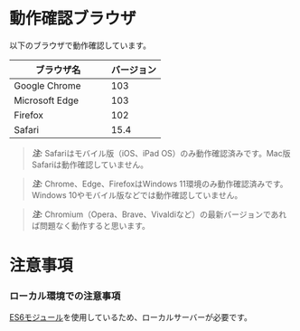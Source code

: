 # 動作確認ブラウザ

以下のブラウザで動作確認しています。

| ブラウザ名          | バージョン | 
| ------------------ | --------- | 
| Google Chrome      | 103       | 
| Microsoft Edge     | 103       |
| Firefox            | 102       | 
| Safari　　　　　　　| 15.4      |

> **_注:_**  Safariはモバイル版（iOS、iPad OS）のみ動作確認済みです。Mac版Safariは動作確認していません。

> **_注:_**  Chrome、Edge、FirefoxはWindows 11環境のみ動作確認済みです。Windows 10やモバイル版などでは動作確認していません。

> **_注:_**  Chromium（Opera、Brave、Vivaldiなど）の最新バージョンであれば問題なく動作すると思います。

# 注意事項
### ローカル環境での注意事項
[ES6モジュール](https://developer.mozilla.org/ja/docs/Web/JavaScript/Guide/Modules)を使用しているため、ローカルサーバーが必要です。